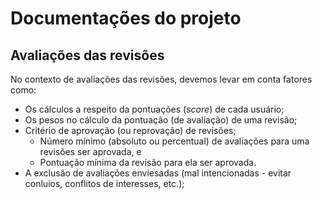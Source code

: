 # Documentações do projeto

## Avaliações das revisões
No contexto de avaliações das revisões, devemos levar em conta fatores como:
+ Os cálculos a respeito da pontuações (_score_) de cada usuário;
+ Os pesos no cálculo da pontuação (de avaliação) de uma revisão;
+ Critério de aprovação (ou reprovação) de revisões;
    + Número mínimo (absoluto ou percentual) de avaliações para uma revisões ser aprovada, e
    + Pontuação mínima da revisão para ela ser aprovada.
+ A exclusão de avaliações enviesadas (mal intencionadas - evitar conluios, conflitos de interesses, etc.);
